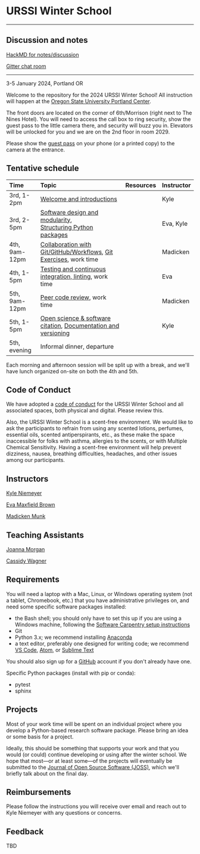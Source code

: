 # URSSI Winter School
---

## Discussion and notes

[HackMD for notes/discussion](https://hackmd.io/@kyleniemeyer/SkoP3GmOT/edit)

[Gitter chat room](https://matrix.to/#/!joAajBiAKSopyhHuWy:gitter.im?via=gitter.im)

--- 

3-5 January 2024, Portland OR

Welcome to the repository for the 2024 URSSI Winter School! All instruction will happen at the [Oregon State University Portland Center](https://www.google.com/maps/place/Oregon+State+University+-+Portland+Center/@45.5191668,-122.6806424,17z/data=!3m2!4b1!5s0x54950a04eb56b777:0xce0d6c2b65a905b5!4m6!3m5!1s0x54950b18857f5857:0x219823f05976c110!8m2!3d45.5191631!4d-122.6780675!16s%2Fg%2F11gsn2wn_c).

The front doors are located on the corner of 6th/Morrison (right next to The Nines Hotel). You will need to access the call box to ring security, show the guest pass to the little camera there, and security will buzz you in. Elevators will be unlocked for you and we are on the 2nd floor in room 2029.

Please show the [guest pass](./Z5039%20--%20URSSI%20Software%20School.png) on your phone (or a printed copy) to the camera at the entrance.

## Tentative schedule

| Time | Topic  | Resources  | Instructor
|:--|:--|:--|:--|
| 3rd, 1-2pm  | [Welcome and introductions](https://kyleniemeyer.github.io/research-software-dev-modules/intro-slides) |  | Kyle
| 3rd, 2-5pm  | [Software design and modularity](),<br/>[Structuring Python packages](https://kyleniemeyer.github.io/research-software-dev-modules/module-packaging/) |  | Eva, Kyle
| 4th, 9am-12pm | [Collaboration with Git/GitHub/Workflows](), [Git Exercises](), work time |  | Madicken
| 4th, 1-5pm  | [Testing and continuous integration, linting](), work time |  | Eva
| 5th, 9am-12pm | [Peer code review](), work time | | Madicken
| 5th, 1-5pm | [Open science & software citation](https://kyleniemeyer.github.io/research-software-dev-modules/module-open-science/), [Documentation and versioning]() |  | Kyle
| 5th, evening | Informal dinner, departure |  |

Each morning and afternoon session will be split up with a break, and we'll have lunch organized on-site on both the 4th and 5th.

## Code of Conduct

We have adopted a [code of conduct](https://github.com/si2-urssi/winterschool/blob/master/CODE_OF_CONDUCT.md) for the URSSI Winter School and all associated spaces, both physical and digital. Please review this.

Also, the URSSI Winter School is a scent-free environment. We would like to ask the participants to refrain from using any scented lotions, perfumes, essential oils, scented antiperspirants, etc., as these make the space inaccessible for folks with asthma, allergies to the scents, or with Multiple Chemical Sensitivity. Having a scent-free environment will help prevent dizziness, nausea, breathing difficulties, headaches, and other issues among our participants.

## Instructors

[Kyle Niemeyer](https://github.com/kyleniemeyer)

[Eva Maxfield Brown](https://github.com/evamaxfield)

[Madicken Munk](https://github.com/munkm)

## Teaching Assistants

[Joanna Morgan](https://github.com/jpmorgan98)

[Cassidy Wagner](https://github.com/cassidymwagner)


## Requirements

You will need a laptop with a Mac, Linux, or Windows operating system (not a tablet, Chromebook, etc.) that you have administrative privileges on, and need some specific software packages installed:

- the Bash shell; you should only have to set this up if you are using a Windows machine, following the [Software Carpentry setup instructions](http://carpentries.github.io/workshop-template/#setup)
- Git
- Python 3.x; we recommend installing [Anaconda](https://www.anaconda.com/distribution/)
- a text editor, preferably one designed for writing code; we recommend [VS Code](https://code.visualstudio.com), [Atom](https://atom.io), or [Sublime Text](https://www.sublimetext.com)

You should also sign up for a [GitHub](https://github.com/) account if you don't already have one.

Specific Python packages (install with pip or conda):
- pytest
- sphinx

## Projects

Most of your work time will be spent on an individual project where you develop a Python-based research software package.
Please bring an idea or some basis for a project.

Ideally, this should be something that supports your work and that you would (or could) continue developing or using after the winter school.
We hope that most—or at least some—of the projects will eventually be submitted to the [Journal of Open Source Software (JOSS)](https://joss.theoj.org), which we'll briefly talk about on the final day.

## Reimbursements

Please follow the instructions you will receive over email and reach out to Kyle Niemeyer with any questions or concerns.

## Feedback 

TBD